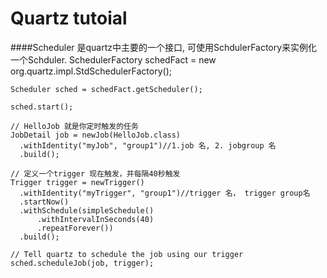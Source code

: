 Quartz tutoial
============

####Scheduler 是quartz中主要的一个接口, 可使用SchdulerFactory来实例化一个Schduler.
	SchedulerFactory schedFact = new org.quartz.impl.StdSchedulerFactory();

  	Scheduler sched = schedFact.getScheduler();

  	sched.start();

  	// HelloJob 就是你定时触发的任务
  	JobDetail job = newJob(HelloJob.class)
      .withIdentity("myJob", "group1")//1.job 名, 2. jobgroup 名
      .build();

  	// 定义一个trigger 现在触发，并每隔40秒触发
  	Trigger trigger = newTrigger()
      .withIdentity("myTrigger", "group1")//trigger 名， trigger group名
      .startNow()
      .withSchedule(simpleSchedule()
          .withIntervalInSeconds(40)
          .repeatForever())
      .build();

  	// Tell quartz to schedule the job using our trigger
  	sched.scheduleJob(job, trigger);